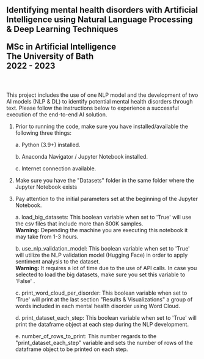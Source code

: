 <h2>Identifying mental health disorders with Artificial Intelligence using Natural Language Processing & Deep Learning Techniques


MSc in Artificial Intelligence <br>
The University of Bath <br>2022 - 2023</h2>

<br><br>
This project includes the use of one NLP model and the development of two AI models (NLP &amp; DL) to identify potential mental health disorders through text.
Please follow the instructions below to experience a successful execution of the end-to-end AI solution.

1. Prior to running the code, make sure you have installed/available the following three things:

   a. Python (3.9+) installed.
   
   b. Anaconda Navigator / Jupyter Notebook installed.
   
   c. Internet connection available.
   
3. Make sure you have the "Datasets" folder in the same folder where the Jupyter Notebook exists
4. Pay attention to the initial parameters set at the beginning of the Jupyter Notebook.

   a. load_big_datasets: This boolean variable when set to 'True' will use the csv files that include more than 800K samples.
      <br>**Warning:** Depending the machine you are executing this notebook it may take from 1-3 hours.


   b. use_nlp_validation_model: This boolean variable when set to 'True' will utilize the NLP validation model (Hugging Face) in order to apply 
                               sentiment analysis to the dataset.
      <br>**Warning:** It requires a lot of time due to the use of API calls. In case you selected to load the big datasets, make sure you set this variable to 'False' .


   c. print_word_cloud_per_disorder: This boolean variable when set to 'True' will print at the last section "Results & Visualizations" a group of words 
                                    included in each mental health disorder using Word Cloud.

   d. print_dataset_each_step: This boolean variable when set to 'True' will print the dataframe object at each step during the NLP development.

   e. number_of_rows_to_print: This number regards to the "print_dataset_each_step" variable and sets the number of rows of the dataframe object to 
                              be printed on each step.
